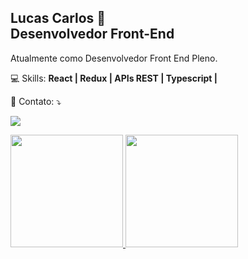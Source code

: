 <h2>
<strong>Lucas Carlos 👋</strong>
<br>
Desenvolvedor Front-End
</h2>

<p align="left"> 
Atualmente como Desenvolvedor Front End Pleno.
</p>

<p align="left">
  💻 Skills: <strong> React | Redux | APIs REST | Typescript | </strong>
</p>

<p align="left">
  💌 Contato: ⤵️
</p>

<p align="left">
  <a href="https://www.linkedin.com/in/lucazz7/" alt="Linkedin">
  <img src="https://img.shields.io/badge/-Linkedin-0e76a8?style=flat-square&logo=Linkedin&logoColor=white&link=https://www.linkedin.com/in/lucazz7/" /></a>
</p>

<div>
<a href="https://github.com/Lucazz7">
<img height="180em" src="https://github-readme-stats.vercel.app/api/top-langs/?username=Lucazz7&layout=compact&langs_count=7&theme=github_dark"/>
<img height="180em" src="https://github-readme-stats.vercel.app/api?username=Lucazz7&show_icons=true&theme=merko&include_all_commits=true&count_private=true"/>
<!-- <img height="180em" src="https://github-readme-stats.vercel.app/api?username=Lucazz7&show_icons=true&theme=tokyonight&include_all_commits=true&count_private=true&hide=stars,issues,contribs"/> -->
</div>
